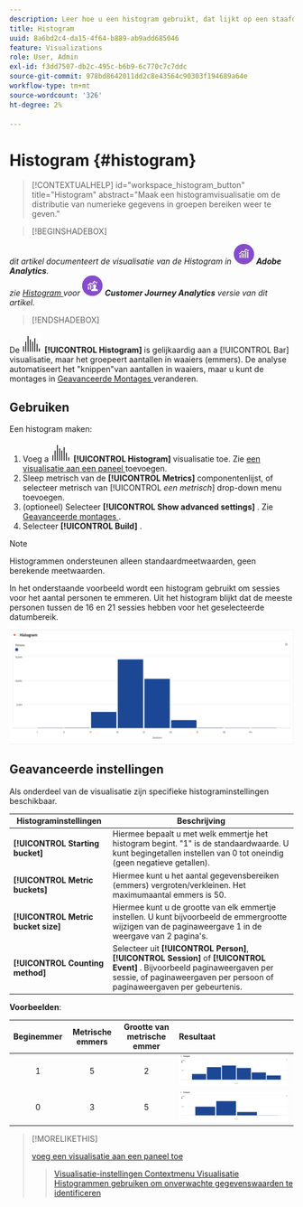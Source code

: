 ```yaml
---
description: Leer hoe u een histogram gebruikt, dat lijkt op een staafdiagram, maar getallen groepeert in bereiken (emmers).
title: Histogram
uuid: 8a6bd2c4-da15-4f64-b889-ab9add685046
feature: Visualizations
role: User, Admin
exl-id: f3dd7507-db2c-495c-b6b9-6c770c7c7ddc
source-git-commit: 978bd8642011dd2c8e43564c90303f194689a64e
workflow-type: tm+mt
source-wordcount: '326'
ht-degree: 2%

---
```


# Histogram {#histogram}

>[!CONTEXTUALHELP]
>id="workspace_histogram_button"
>title="Histogram"
>abstract="Maak een histogramvisualisatie om de distributie van numerieke gegevens in groepen bereiken weer te geven."


>[!BEGINSHADEBOX]

_dit artikel documenteert de visualisatie van de Histogram in_ ![ AdobeAnalytics ](/help/assets/icons/AdobeAnalytics.svg) _**Adobe Analytics**._<br/>_zie [ Histogram ](https://experienceleague.adobe.com/en/docs/analytics-platform/using/cja-workspace/visualizations/histogram) voor_ ![ CustomerJourneyAnalytics ](/help/assets/icons/CustomerJourneyAnalytics.svg) _**Customer Journey Analytics** versie van dit artikel._

>[!ENDSHADEBOX]


De ![ visualisatie van de Histogram ](/help/assets/icons/Histogram.svg) **[!UICONTROL Histogram]** is gelijkaardig aan a [!UICONTROL Bar] visualisatie, maar het groepeert aantallen in waaiers (emmers). De analyse automatiseert het &quot;knippen&quot;van aantallen in waaiers, maar u kunt de montages in [ Geavanceerde Montages ](#advanced-settings) veranderen.

## Gebruiken

Een histogram maken:

1. Voeg a ![ Histogram ](/help/assets/icons/Histogram.svg) **[!UICONTROL Histogram]** visualisatie toe. Zie [ een visualisatie aan een paneel ](freeform-analysis-visualizations.md#add-visualizations-to-a-panel) toevoegen.
1. Sleep metrisch van de **[!UICONTROL Metrics]** componentenlijst, of selecteer metrisch van [!UICONTROL *een metrisch*] drop-down menu toevoegen.
1. (optioneel) Selecteer **[!UICONTROL Show advanced settings]** . Zie [ Geavanceerde montages ](#advanced-settings).
1. Selecteer **[!UICONTROL Build]** .

>[!NOTE]
>
>Histogrammen ondersteunen alleen standaardmeetwaarden, geen berekende meetwaarden.

In het onderstaande voorbeeld wordt een histogram gebruikt om sessies voor het aantal personen te emmeren. Uit het histogram blijkt dat de meeste personen tussen de 16 en 21 sessies hebben voor het geselecteerde datumbereik.

![](assets/histogram.png)

## Geavanceerde instellingen

Als onderdeel van de visualisatie zijn specifieke histograminstellingen beschikbaar.

| Histograminstellingen | Beschrijving |
|---|---|
| **[!UICONTROL Starting bucket]** | Hiermee bepaalt u met welk emmertje het histogram begint. &quot;1&quot; is de standaardwaarde. U kunt begingetallen instellen van 0 tot oneindig (geen negatieve getallen). |
| **[!UICONTROL Metric buckets]** | Hiermee kunt u het aantal gegevensbereiken (emmers) vergroten/verkleinen. Het maximumaantal emmers is 50. |
| **[!UICONTROL Metric bucket size]** | Hiermee kunt u de grootte van elk emmertje instellen. U kunt bijvoorbeeld de emmergrootte wijzigen van de paginaweergave 1 in de weergave van 2 pagina&#39;s. |
| **[!UICONTROL Counting method]** | Selecteer uit **[!UICONTROL Person]**, **[!UICONTROL Session]** of **[!UICONTROL Event]** . Bijvoorbeeld paginaweergaven per sessie, of paginaweergaven per persoon of paginaweergaven per gebeurtenis. |

<!--Russ or Meike - Check Hit Type link above. -->

**Voorbeelden**:

| Beginemmer | Metrische emmers | Grootte van metrische emmer | Resultaat |
|:----:|:--:|:--:|:--|
| 1 | 5 | 2 | ![ Histogram, beginnend emmer 1, metrische emmers 5, metrische emmer grootte 2 ](assets/histogram-1-5-2.png) |
| 0 | 3 | 5 | ![ Histogram, beginnend emmer 0, metrische emmers 3, metrische emmer grootte 5 ](assets/histogram-0-3-5.png) |

>[!MORELIKETHIS]
>
>[ voeg een visualisatie aan een paneel toe ](/help/analyze/analysis-workspace/visualizations/freeform-analysis-visualizations.md#add-visualizations-to-a-panel)
>>[Visualisatie-instellingen ](/help/analyze/analysis-workspace/visualizations/freeform-analysis-visualizations.md#settings)
>>[Contextmenu Visualisatie ](/help/analyze/analysis-workspace/visualizations/freeform-analysis-visualizations.md#context-menu)
>>[Histogrammen gebruiken om onverwachte gegevenswaarden te identificeren ](https://experienceleaguecommunities.adobe.com/t5/adobe-analytics-blogs/using-histograms-to-identify-unexpected-data-values/ba-p/596168)

